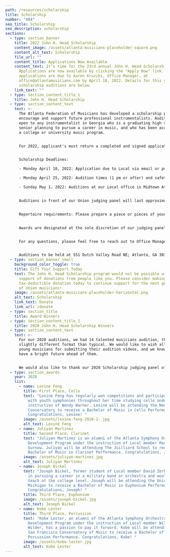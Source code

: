 ```yaml
---
path: /resources/scholarship
title: Scholarship
number: "404"
seo_title: Scholarship
seo_description: scholarship
sections:
  - type: section_banner
    title: 2022 John H. Head Scholarship
    content_image: /assets/atlanta-musicians-placeholder-square.png
    content_alt_text: Scholarship
    file_url: ""
    content_title: Applications Now Available
    content_text: It’s time for the 23rd annual John H. Head Scholarship program.
      Applications are now available by clicking the "Apply Now" link. All
      applications are due to Aaron Kruziki, Office Manager, at
      office@atlantamusicians.com by April 18, 2022. Details for this year's
      scholarship auditions are below.
    link_text: ""
  - type: section_content_title_1
    title: John H. Head Scholarship
  - type: section_content_text
    text: >-
      The Atlanta Federation of Musicians has developed a scholarship program to
      encourage and support future professional instrumentalists. Auditions are
      open to any instrumentalist in Georgia who is a graduating high school
      senior planning to pursue a career in music, and who has been accepted to
      a college or university music program.


      For 2022, applicant's must return a completed and signed application and a copy of their acceptance letter to an accredited college music program to the Local.


      Scholarship Deadlines:

      - Monday April 18, 2022: Application due to Local via email or postmarked via USPS

      - Monday April 25, 2022: Audition times (1 pm or after) and safety guidelines confirmed with applicants via email

      - Sunday May 1, 2022: Auditions at our Local office in Midtown Atlanta


      Auditions in front of our Union judging panel will last approximately 10 minutes, and all applicants will be assigned numbers to remain semi-anonymous. AFM will provide warm-up rooms, along with a Steinway grand piano in the audition hall. All safety measures will be communicated upon confirmation of audition time the week prior on Monday, April 25th. 


      Repertoire requirements: Please prepare a piece or pieces of your choice that best demonstrates your musicianship for our panel of Union judges, with total audition time lasting no longer than 10 minutes. Accompanists are encourages, but not required.


      Awards are designated at the sole discretion of our judging panel based solely on the content of the performance during the audition. Any awards received are intended to be used for education-related expenses according to the regulations of the Internal Revenue Service.


      For any questions, please feel free to reach out to Office Manager Aaron Kruziki by email at office@atlantamusicians.com or by phone at (404) 873-2033.


      Auditions to be held at 551 Dutch Valley Road NE; Atlanta, GA 30324.
  - type: section_banner_small
    background_color_toggle: true
    title: Gift Your Support Today
    text: The John H. Head Scholarship program would not be possible without the
      support of donations from people like you. Please consider making a
      tax-deductible donation today to continue support for the next generation
      of Union musicians!
    image: /assets/atlanta-musicians-placeholder-horizontal.png
    alt_text: Scholarship
    link_text: Donate
    link_url: /donate
  - type: section_title
    title: Award Winners
  - type: section_content_title_1
    title: 2020 John H. Head Scholarship Winners
  - type: section_content_text
    text: >-
      For our 2020 auditions, we had 14 talented musicians audition, though in a
      slightly different format than typical. We would like to wish all the
      young musicians for submitting their audition videos, and we know they all
      have a bright future ahead of them.


      We would also like to thank our 2020 Scholarship judging panel of Local 148-462 musicians: Karen Vaughn-Smith, Shadwa Mussad, and Eric Hawkins.
  - type: section_awards
    year: 2020
    list:
      - name: Lexine Feng
        title: First Place, Cello
        text: "Lexine Feng has regularly won competitions and participated as soloist
          with youth symphonies throughout her time studying cello under the
          instruction of Wendy Warner. Lexine will be attending the New England
          Conservatory to receive a Bachelor of Music in Cello Performance.
          Congratulations, Lexine! "
        image: /assets/lexine-feng-2020-2-.jpg
        alt_text: Lexine Feng
      - name: Juliyan Martinez
        title: Second Place, Clarinet
        text: "Juliyan Martinez is an alumni of the Atlanta Symphony Orchestra Talent
          Development Program under the instruction of Local member Marci
          Gurnow. Juliyan will be attending The Juilliard School to receive a
          Bachelor of Music in Clarinet Performance. Congratulations, Juliyan! "
        image: /assets/juliyan-martinez.jpg
        alt_text: Juliyan Martinez
      - name: Joseph Bickel
        text: "Joseph Bickel, former student of Local member David Zerkel, is interested
          in pursuing a career in a military band or orchestra and would like to
          teach at the college level. Joseph will be attending the University of
          Michigan to receive a Bachelor of Music in Euphonium Performance.
          Congratulations, Joseph! "
        title: Third Place, Euphonium
        image: /assets/joseph-bickel.jpg
        alt_text: Joseph Bickel
      - name: Kobe Lester
        title: Third Place, Percussion
        text: "Kobe Lester, an alumni of the Atlanta Symphony Orchestra Talent
          Development Program under the instruction of Local member William
          Wilder, has a passion to pay it forward. Kobe will be attending the
          San Francisco Conservatory of Music to receive a Bachelor of Music in
          Percussion Performance. Congratulations, Kobe! "
        image: /assets/kobe-lester.jpg
        alt_text: Kobe Lester
---
```

